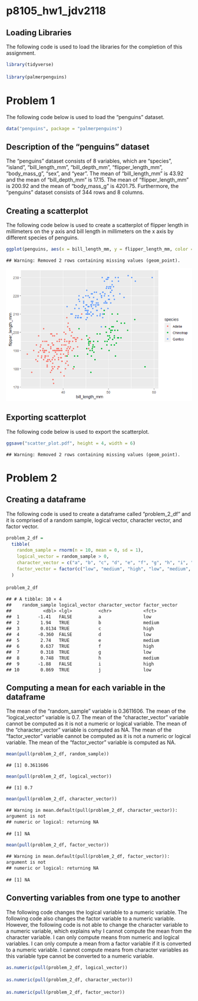 p8105_hw1_jdv2118
================

## Loading Libraries

The following code is used to load the libraries for the completion of
this assignment.

``` r
library(tidyverse)

library(palmerpenguins)
```

# Problem 1

The following code below is used to load the “penguins” dataset.

``` r
data("penguins", package = "palmerpenguins")
```

## Description of the “penguins” dataset

The “penguins” dataset consists of 8 variables, which are “species”,
“island”, “bill_length_mm”, “bill_depth_mm”, “flipper_length_mm”,
“body_mass_g”, “sex”, and “year”. The mean of “bill_length_mm” is 43.92
and the mean of “bill_depth_mm” is 17.15. The mean of
“flipper_length_mm” is 200.92 and the mean of “body_mass_g” is 4201.75.
Furthermore, the “penguins” dataset consists of 344 rows and 8 columns.

## Creating a scatterplot

The following code below is used to create a scatterplot of flipper
length in millimeters on the y axis and bill length in millimeters on
the x axis by different species of penguins.

``` r
ggplot(penguins, aes(x = bill_length_mm, y = flipper_length_mm, color = species)) + geom_point()
```

    ## Warning: Removed 2 rows containing missing values (geom_point).

![](p8105_hw1_jdv2118_files/figure-gfm/unnamed-chunk-3-1.png)<!-- -->

## Exporting scatterplot

The following code below is used to export the scatterplot.

``` r
ggsave("scatter_plot.pdf", height = 4, width = 6)
```

    ## Warning: Removed 2 rows containing missing values (geom_point).

# Problem 2

## Creating a dataframe

The following code is used to create a dataframe called “problem_2\_df”
and it is comprised of a random sample, logical vector, character
vector, and factor vector.

``` r
problem_2_df =
  tibble(
    random_sample = rnorm(n = 10, mean = 0, sd = 1),
    logical_vector = random_sample > 0,
    character_vector = c("a", "b", "c", "d", "e", "f", "g", "h", "i", "j"),
    factor_vector = factor(c("low", "medium", "high", "low", "medium", "high", "low", "medium", "high",       "low"))
  )

problem_2_df
```

    ## # A tibble: 10 × 4
    ##    random_sample logical_vector character_vector factor_vector
    ##            <dbl> <lgl>          <chr>            <fct>        
    ##  1       -1.41   FALSE          a                low          
    ##  2        1.94   TRUE           b                medium       
    ##  3        0.0134 TRUE           c                high         
    ##  4       -0.360  FALSE          d                low          
    ##  5        2.74   TRUE           e                medium       
    ##  6        0.637  TRUE           f                high         
    ##  7        0.318  TRUE           g                low          
    ##  8        0.748  TRUE           h                medium       
    ##  9       -1.88   FALSE          i                high         
    ## 10        0.869  TRUE           j                low

## Computing a mean for each variable in the dataframe

The mean of the “random_sample” variable is 0.3611606. The mean of the
“logical_vector” variable is 0.7. The mean of the “character_vector”
variable cannot be computed as it is not a numeric or logical variable.
The mean of the “character_vector” variable is computed as NA. The mean
of the “factor_vector” variable cannot be computed as it is not a
numeric or logical variable. The mean of the “factor_vector” variable is
computed as NA.

``` r
mean(pull(problem_2_df, random_sample))
```

    ## [1] 0.3611606

``` r
mean(pull(problem_2_df, logical_vector))
```

    ## [1] 0.7

``` r
mean(pull(problem_2_df, character_vector))
```

    ## Warning in mean.default(pull(problem_2_df, character_vector)): argument is not
    ## numeric or logical: returning NA

    ## [1] NA

``` r
mean(pull(problem_2_df, factor_vector))
```

    ## Warning in mean.default(pull(problem_2_df, factor_vector)): argument is not
    ## numeric or logical: returning NA

    ## [1] NA

## Converting variables from one type to another

The following code changes the logical variable to a numeric variable.
The following code also changes the factor variable to a numeric
variable. However, the following code is not able to change the
character variable to a numeric variable, which explains why I cannot
compute the mean from the character variable. I can only compute means
from numeric and logical variables. I can only compute a mean from a
factor variable if it is converted to a numeric variable. I cannot
compute means from character variables as this variable type cannot be
converted to a numeric variable.

``` r
as.numeric(pull(problem_2_df, logical_vector))

as.numeric(pull(problem_2_df, character_vector))

as.numeric(pull(problem_2_df, factor_vector))
```
